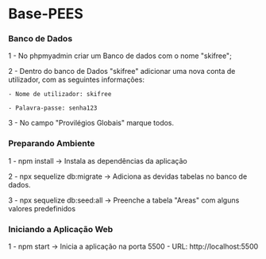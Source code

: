 # Base-PEES

### Banco de Dados

1 - No phpmyadmin criar um Banco de dados com o nome "skifree";

2 - Dentro do banco de Dados "skifree" adicionar uma nova conta de utilizador, com as seguintes informações:

    - Nome de utilizador: skifree
    
    - Palavra-passe: senha123

3 - No campo "Provilégios Globais" marque todos.

### Preparando Ambiente
1 - npm install
  -> Instala as dependências da aplicação

2 - npx sequelize db:migrate
  -> Adiciona as devidas tabelas no banco de dados.
  
3 - npx sequelize db:seed:all
  -> Preenche a tabela "Areas" com alguns valores predefinidos

### Iniciando a Aplicação Web
1 - npm start 
  -> Inicia a aplicação na porta 5500 - 
     URL: http://localhost:5500
     
